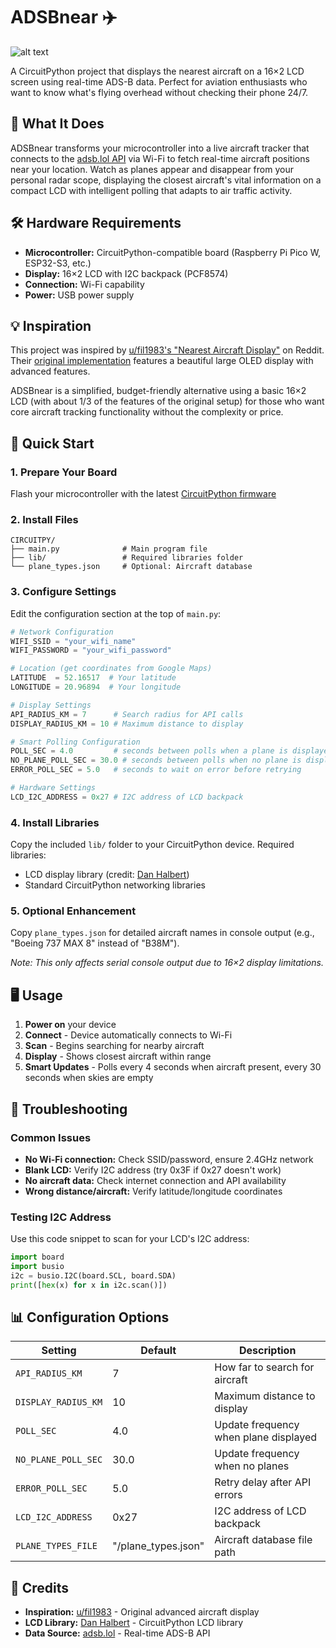 # ADSBnear ✈️

![alt text](https://assets.thefilip.com/adsbnear.jpg)

A CircuitPython project that displays the nearest aircraft on a 16×2 LCD screen using real-time ADS-B data. Perfect for aviation enthusiasts who want to know what's flying overhead without checking their phone 24/7.

## 🎯 What It Does

ADSBnear transforms your microcontroller into a live aircraft tracker that connects to the [adsb.lol API](https://adsb.lol) via Wi-Fi to fetch real-time aircraft positions near your location. Watch as planes appear and disappear from your personal radar scope, displaying the closest aircraft's vital information on a compact LCD with intelligent polling that adapts to air traffic activity.

## 🛠 Hardware Requirements

- **Microcontroller:** CircuitPython-compatible board (Raspberry Pi Pico W, ESP32-S3, etc.)
- **Display:** 16×2 LCD with I2C backpack (PCF8574)  
- **Connection:** Wi-Fi capability
- **Power:** USB power supply

## 💡 Inspiration

This project was inspired by [u/fil1983's "Nearest Aircraft Display"](https://www.reddit.com/r/ADSB/comments/1nb56ld/nearest_aircraft_display/) on Reddit. Their [original implementation](https://github.com/filbot/flight-display) features a beautiful large OLED display with advanced features.

ADSBnear is a simplified, budget-friendly alternative using a basic 16×2 LCD (with about 1/3 of the features of the original setup) for those who want core aircraft tracking functionality without the complexity or price.

## 🚀 Quick Start

### 1. Prepare Your Board
Flash your microcontroller with the latest [CircuitPython firmware](https://circuitpython.org/downloads)

### 2. Install Files
```
CIRCUITPY/
├── main.py              # Main program file
├── lib/                 # Required libraries folder
└── plane_types.json     # Optional: Aircraft database
```

### 3. Configure Settings
Edit the configuration section at the top of `main.py`:

```python
# Network Configuration
WIFI_SSID = "your_wifi_name"
WIFI_PASSWORD = "your_wifi_password"

# Location (get coordinates from Google Maps)
LATITUDE  = 52.16517  # Your latitude
LONGITUDE = 20.96894  # Your longitude

# Display Settings
API_RADIUS_KM = 7      # Search radius for API calls
DISPLAY_RADIUS_KM = 10 # Maximum distance to display

# Smart Polling Configuration
POLL_SEC = 4.0         # seconds between polls when a plane is displayed
NO_PLANE_POLL_SEC = 30.0 # seconds between polls when no plane is displayed
ERROR_POLL_SEC = 5.0   # seconds to wait on error before retrying

# Hardware Settings
LCD_I2C_ADDRESS = 0x27 # I2C address of LCD backpack
```

### 4. Install Libraries
Copy the included `lib/` folder to your CircuitPython device. Required libraries:
- LCD display library (credit: [Dan Halbert](https://github.com/dhalbert/CircuitPython_LCD))
- Standard CircuitPython networking libraries

### 5. Optional Enhancement
Copy `plane_types.json` for detailed aircraft names in console output (e.g., "Boeing 737 MAX 8" instead of "B38M"). 

*Note: This only affects serial console output due to 16×2 display limitations.*

## 🖥 Usage

1. **Power on** your device
2. **Connect** - Device automatically connects to Wi-Fi
3. **Scan** - Begins searching for nearby aircraft
4. **Display** - Shows closest aircraft within range
5. **Smart Updates** - Polls every 4 seconds when aircraft present, every 30 seconds when skies are empty


## 🔧 Troubleshooting

### Common Issues
- **No Wi-Fi connection:** Check SSID/password, ensure 2.4GHz network
- **Blank LCD:** Verify I2C address (try 0x3F if 0x27 doesn't work)
- **No aircraft data:** Check internet connection and API availability
- **Wrong distance/aircraft:** Verify latitude/longitude coordinates

### Testing I2C Address
Use this code snippet to scan for your LCD's I2C address:
```python
import board
import busio
i2c = busio.I2C(board.SCL, board.SDA)
print([hex(x) for x in i2c.scan()])
```

## 📊 Configuration Options

| Setting | Default | Description |
|---------|---------|-------------|
| `API_RADIUS_KM` | 7 | How far to search for aircraft |
| `DISPLAY_RADIUS_KM` | 10 | Maximum distance to display |
| `POLL_SEC` | 4.0 | Update frequency when plane displayed |
| `NO_PLANE_POLL_SEC` | 30.0 | Update frequency when no planes |
| `ERROR_POLL_SEC` | 5.0 | Retry delay after API errors |
| `LCD_I2C_ADDRESS` | 0x27 | I2C address of LCD backpack |
| `PLANE_TYPES_FILE` | "/plane_types.json" | Aircraft database file path |

## 🙏 Credits

- **Inspiration:** [u/fil1983](https://github.com/filbot/flight-display) - Original advanced aircraft display
- **LCD Library:** [Dan Halbert](https://github.com/dhalbert/CircuitPython_LCD) - CircuitPython LCD library
- **Data Source:** [adsb.lol](https://adsb.lol) - Real-time ADS-B API
